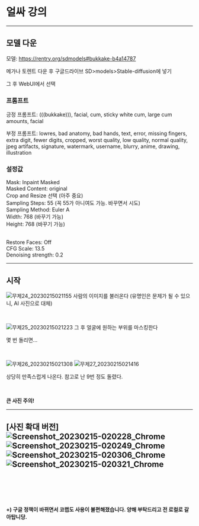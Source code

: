 # 얼싸 강의


---

## 모델 다운

모델: https://rentry.org/sdmodels#bukkake-b4a14787

메가나 토렌트 다운 후 구글드라이브 SD>models>Stable-diffusion에 넣기

그 후 WebUI에서 선택

### 프롬프트

긍정 프롬프트: (((bukkake))), facial, cum, sticky white cum, large cum amounts, facial
<br/>

부정 프롬프트: lowres, bad anatomy, bad hands, text, error, missing fingers, extra digit, fewer digits, cropped, worst quality, low quality, normal quality, jpeg artifacts, signature, watermark, username, blurry, anime, drawing, illustration


### 설정값

Mask: Inpaint Masked 
<br/>
Masked Content: original
<br/>
Crop and Resize 선택 (아주 중요)
<br/>
Sampling Steps: 55 (꼭 55가 아니여도 가능. 바꾸면서 시도)
<br/>
Sampling Method: Euler A 
<br/>
Width: 768 (바꾸기 가능)
<br/>
Height: 768 (바꾸기 가능)
<br/>
<br/>
 
Restore Faces: Off
<br/>
CFG Scale: 13.5
<br/>
Denoising strength: 0.2
<br/>

---

## 시작


![무제24_20230215021155](https://user-images.githubusercontent.com/123804566/218813291-b0b8ec71-8383-4d3e-89b6-df6fdae02436.png)
사람의 이미지를 불러온다 (유명인은 문제가 될 수 있으니, AI 사진으로 대체)

<br/>

![무제25_20230215021223](https://user-images.githubusercontent.com/123804566/218813299-6f6b0099-f89c-40af-9ae1-5bd2f902f3b0.png)
그 후 얼굴에 원하는 부위를 마스킹한다

몇 번 돌리면...

<br/>

![무제26_20230215021308](https://user-images.githubusercontent.com/123804566/218813301-673fb502-727c-4d14-a607-5e1e93b2b53d.png)
![무제27_20230215021416](https://user-images.githubusercontent.com/123804566/218813307-59f4bbbb-801f-46b4-998b-899a59bee3c0.png)

상당히 만족스럽게 나온다.
참고로 난 9번 정도 돌렸다.

<br/>

**큰 사진 주의!**

---
[사진 확대 버전]
![Screenshot_20230215-020228_Chrome](https://user-images.githubusercontent.com/123804566/218814564-1600309a-4702-4605-ac6c-48bac1efdc63.jpg)
![Screenshot_20230215-020249_Chrome](https://user-images.githubusercontent.com/123804566/218814569-75985f2e-8c35-4ca4-9712-88be31d5e47b.jpg)
![Screenshot_20230215-020306_Chrome](https://user-images.githubusercontent.com/123804566/218814575-492607b2-ced1-4622-b557-7c26e67c47aa.jpg)
![Screenshot_20230215-020321_Chrome](https://user-images.githubusercontent.com/123804566/218814582-46be176a-73ee-4404-b997-0ae631cf5a3a.jpg)
---

<br/>
<br/>
<br/>
<br/>

**+) 구글 정책이 바뀌면서 코랩도 사용이 불편해졌습니다. 양해 부탁드리고
전 로컬로 갈아탑니당.**
